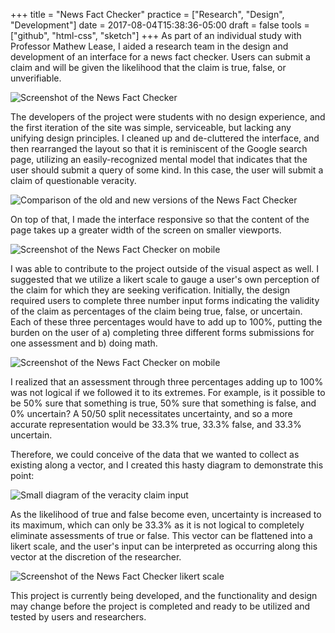 +++
title = "News Fact Checker"
practice = ["Research", "Design", "Development"]
date = 2017-08-04T15:38:36-05:00
draft = false
tools = ["github", "html-css", "sketch"] 
+++
As part of an individual study with Professor Mathew Lease, I aided a research team in the design and development of an interface for a news fact checker. Users can submit a claim and will be given the likelihood that the claim is true, false, or unverifiable.

![Screenshot of the News Fact Checker](/img/newsfactchecker1.png "Screenshot of the News Fact Checker")

The developers of the project were students with no design experience, and the first iteration of the site was simple, serviceable, but lacking any unifying design principles. I cleaned up and de-cluttered the interface, and then rearranged the layout so that it is reminiscent of the Google search page, utilizing an easily-recognized mental model that indicates that the user should submit a query of some kind. In this case, the user will submit a claim of questionable veracity. 

![Comparison of the old and new versions of the News Fact Checker](/img/newsfactchecker2.png "Comparison of the old and new versions of the News Fact Checker")

On top of that, I made the interface responsive so that the content of the page takes up a greater width of the screen on smaller viewports.

![Screenshot of the News Fact Checker on mobile](/img/newsfactchecker3.png "Screenshot of the News Fact Checker on mobile")

I was able to contribute to the project outside of the visual aspect as well. I suggested that we utilize a likert scale to gauge a user's own perception of the claim for which they are seeking verification. Initially, the design required users to complete three number input forms indicating the validity of the claim as percentages of the claim being true, false, or uncertain. Each of these three percentages would have to add up to 100%, putting the burden on the user of a) completing three different forms submissions for one assessment and b) doing math.

![Screenshot of the News Fact Checker on mobile](/img/newsfactchecker4.png "Screenshot of the News Fact Checker on mobile")

I realized that an assessment through three percentages adding up to 100% was not logical if we followed it to its extremes. For example, is it possible to be 50% sure that something is true, 50% sure that something is false, and 0% uncertain? A 50/50 split necessitates uncertainty, and so a more accurate representation would be 33.3% true, 33.3% false, and 33.3% uncertain.

Therefore, we could conceive of the data that we wanted to collect as existing along a vector, and I created this hasty diagram to demonstrate this point:

![Small diagram of the veracity claim input](/img/newsfactchecker5.png "Small diagram of the veracity claim input")

As the likelihood of true and false become even, uncertainty is increased to its maximum, which can only be 33.3% as it is not logical to completely eliminate assessments of true or false. This vector can be flattened into a likert scale, and the user's input can be interpreted as occurring along this vector at the discretion of the researcher.

![Screenshot of the News Fact Checker likert scale](/img/newsfactchecker6.png "Screenshot of the News Fact Checker likert scale")

This project is currently being developed, and the functionality and design may change before the project is completed and ready to be utilized and tested by users and researchers.
